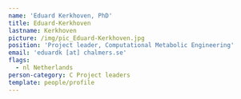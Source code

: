 ```yaml
---
name: 'Eduard Kerkhoven, PhD'
title: Eduard-Kerkhoven
lastname: Kerkhoven
picture: /img/pic_Eduard-Kerkhoven.jpg
position: 'Project leader, Computational Metabolic Engineering'
email: 'eduardk [at] chalmers.se'
flags:
  - nl Netherlands
person-category: C Project leaders
template: people/profile
---
```


